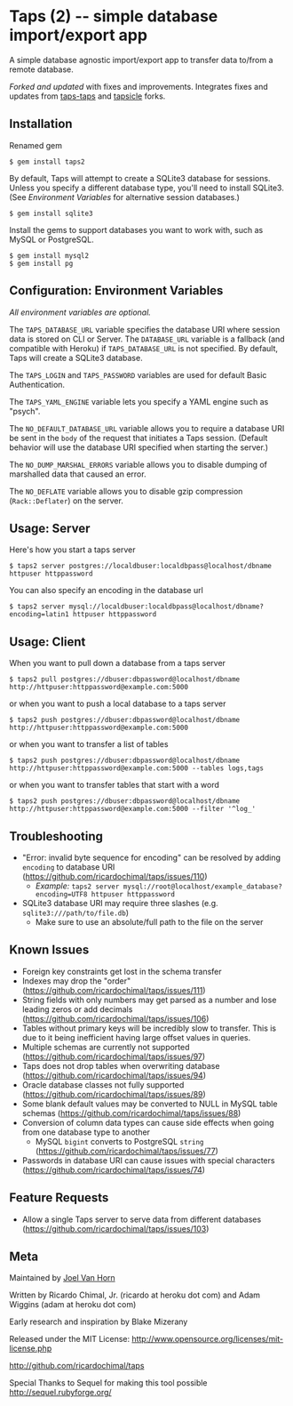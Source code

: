 # Taps (2) -- simple database import/export app

A simple database agnostic import/export app to transfer data to/from a remote database.

*Forked and updated* with fixes and improvements. Integrates fixes and updates from [taps-taps](https://github.com/wijet/taps) and [tapsicle](https://github.com/jiffyondemand/tapsicle) forks.

## Installation

Renamed gem

    $ gem install taps2

By default, Taps will attempt to create a SQLite3 database for sessions. Unless you specify a different database type, you'll need to install SQLite3. (See _Environment Variables_ for alternative session databases.)

    $ gem install sqlite3

Install the gems to support databases you want to work with, such as MySQL or PostgreSQL.

    $ gem install mysql2
    $ gem install pg

## Configuration: Environment Variables

_All environment variables are optional._

The `TAPS_DATABASE_URL` variable specifies the database URI where session data is stored on CLI or Server.
The `DATABASE_URL` variable is a fallback (and compatible with Heroku) if `TAPS_DATABASE_URL` is not specified.
By default, Taps will create a SQLite3 database.

The `TAPS_LOGIN` and `TAPS_PASSWORD` variables are used for default Basic Authentication.

The `TAPS_YAML_ENGINE` variable lets you specify a YAML engine such as "psych".

The `NO_DEFAULT_DATABASE_URL` variable allows you to require a database URI be sent in the `body` of the request that initiates a Taps session. (Default behavior will use the database URI specified when starting the server.)

The `NO_DUMP_MARSHAL_ERRORS` variable allows you to disable dumping of marshalled data that caused an error.

The `NO_DEFLATE` variable allows you to disable gzip compression (`Rack::Deflater`) on the server.

## Usage: Server

Here's how you start a taps server

    $ taps2 server postgres://localdbuser:localdbpass@localhost/dbname httpuser httppassword

You can also specify an encoding in the database url

    $ taps2 server mysql://localdbuser:localdbpass@localhost/dbname?encoding=latin1 httpuser httppassword

## Usage: Client

When you want to pull down a database from a taps server

    $ taps2 pull postgres://dbuser:dbpassword@localhost/dbname http://httpuser:httppassword@example.com:5000

or when you want to push a local database to a taps server

    $ taps2 push postgres://dbuser:dbpassword@localhost/dbname http://httpuser:httppassword@example.com:5000

or when you want to transfer a list of tables

    $ taps2 push postgres://dbuser:dbpassword@localhost/dbname http://httpuser:httppassword@example.com:5000 --tables logs,tags

or when you want to transfer tables that start with a word

    $ taps2 push postgres://dbuser:dbpassword@localhost/dbname http://httpuser:httppassword@example.com:5000 --filter '^log_'

## Troubleshooting

* "Error: invalid byte sequence for encoding" can be resolved by adding `encoding` to database URI (https://github.com/ricardochimal/taps/issues/110)
  * *Example:* `taps2 server mysql://root@localhost/example_database?encoding=UTF8 httpuser httppassword`
* SQLite3 database URI may require three slashes (e.g. `sqlite3:///path/to/file.db`)
  * Make sure to use an absolute/full path to the file on the server

## Known Issues

* Foreign key constraints get lost in the schema transfer
* Indexes may drop the "order" (https://github.com/ricardochimal/taps/issues/111)
* String fields with only numbers may get parsed as a number and lose leading zeros or add decimals (https://github.com/ricardochimal/taps/issues/106)
* Tables without primary keys will be incredibly slow to transfer. This is due to it being inefficient having large offset values in queries.
* Multiple schemas are currently not supported (https://github.com/ricardochimal/taps/issues/97)
* Taps does not drop tables when overwriting database (https://github.com/ricardochimal/taps/issues/94)
* Oracle database classes not fully supported (https://github.com/ricardochimal/taps/issues/89)
* Some blank default values may be converted to NULL in MySQL table schemas (https://github.com/ricardochimal/taps/issues/88)
* Conversion of column data types can cause side effects when going from one database type to another
  * MySQL `bigint` converts to PostgreSQL `string` (https://github.com/ricardochimal/taps/issues/77)
* Passwords in database URI can cause issues with special characters (https://github.com/ricardochimal/taps/issues/74)

## Feature Requests

* Allow a single Taps server to serve data from different databases (https://github.com/ricardochimal/taps/issues/103)

## Meta

Maintained by [Joel Van Horn](http://github.com/joelvh)

Written by Ricardo Chimal, Jr. (ricardo at heroku dot com) and Adam Wiggins (adam at heroku dot com)

Early research and inspiration by Blake Mizerany

Released under the MIT License: http://www.opensource.org/licenses/mit-license.php

http://github.com/ricardochimal/taps

Special Thanks to Sequel for making this tool possible http://sequel.rubyforge.org/
